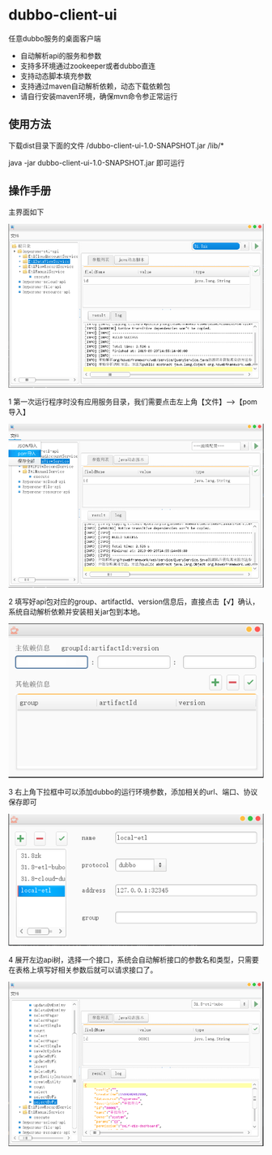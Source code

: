# dubbo-client-ui
任意dubbo服务的桌面客户端

* 自动解析api的服务和参数
* 支持多环境通过zookeeper或者dubbo直连
* 支持动态脚本填充参数
* 支持通过maven自动解析依赖，动态下载依赖包
* 请自行安装maven环境，确保mvn命令参正常运行

## 使用方法

下载dist目录下面的文件
/dubbo-client-ui-1.0-SNAPSHOT.jar
/lib/*

java -jar dubbo-client-ui-1.0-SNAPSHOT.jar 即可运行

## 操作手册

主界面如下

<img src="https://raw.githubusercontent.com/hyberbin/dubbo-client-ui/master/dist/img/1.png" >

1 第一次运行程序时没有应用服务目录，我们需要点击左上角【文件】-->【pom导入】

<img src="https://raw.githubusercontent.com/hyberbin/dubbo-client-ui/master/dist/img/2.png" >

2 填写好api包对应的group、artifactId、version信息后，直接点击【√】确认，系统自动解析依赖并安装相关jar包到本地。

<img src="https://raw.githubusercontent.com/hyberbin/dubbo-client-ui/master/dist/img/3.png" >

3 右上角下拉框中可以添加dubbo的运行环境参数，添加相关的url、端口、协议保存即可

<img src="https://raw.githubusercontent.com/hyberbin/dubbo-client-ui/master/dist/img/4.png" >

4 展开左边api树，选择一个接口，系统会自动解析接口的参数名和类型，只需要在表格上填写好相关参数后就可以请求接口了。

<img src="https://raw.githubusercontent.com/hyberbin/dubbo-client-ui/master/dist/img/5.png" >
